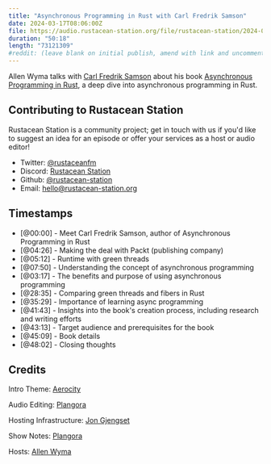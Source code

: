 ```yaml
---
title: "Asynchronous Programming in Rust with Carl Fredrik Samson"
date: 2024-03-17T08:06:00Z
file: https://audio.rustacean-station.org/file/rustacean-station/2024-03-17-carl-fredrik-samson.mp3
duration: "50:18"
length: "73121309"
#reddit: (leave blank on initial publish, amend with link and uncomment this line after Reddit thread has been posted)
---
```


Allen Wyma talks with [Carl Fredrik Samson](https://twitter.com/cf_samson) about his book [Asynchronous Programming in Rust](https://www.packtpub.com/product/asynchronous-programming-in-rust/9781805128137), a deep dive into asynchronous programming in Rust.

## Contributing to Rustacean Station

Rustacean Station is a community project; get in touch with us if you'd like to suggest an idea for an episode or offer your services as a host or audio editor!

- Twitter: [@rustaceanfm](https://twitter.com/rustaceanfm)
- Discord: [Rustacean Station](https://discord.gg/cHc3Gyc)
- Github: [@rustacean-station](https://github.com/rustacean-station/)
- Email: [hello@rustacean-station.org](mailto:hello@rustacean-station.org)

## Timestamps

- [@00:00] - Meet Carl Fredrik Samson, author of Asynchronous Programming in Rust
- [@04:26] - Making the deal with Packt (publishing company)
- [@05:12] - Runtime with green threads
- [@07:50] - Understanding the concept of asynchronous programming
- [@03:17] - The benefits and purpose of using asynchronous programming
- [@28:35] - Comparing green threads and fibers in Rust
- [@35:29] - Importance of learning async programming
- [@41:43] - Insights into the book's creation process, including research and writing efforts
- [@43:13] - Target audience and prerequisites for the book
- [@45:09] - Book details
- [@48:02] - Closing thoughts

## Credits

Intro Theme: [Aerocity](https://twitter.com/AerocityMusic)

Audio Editing: [Plangora](https://twitter.com/plangora)

Hosting Infrastructure: [Jon Gjengset](https://twitter.com/jonhoo/)

Show Notes: [Plangora](https://twitter.com/plangora)

Hosts: [Allen Wyma](https://twitter.com/allenwyma)

